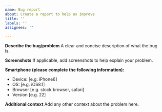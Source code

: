 ```yaml
---
name: Bug report
about: Create a report to help us improve
title: ''
labels: ''
assignees: ''

---
```


**Describe the bug/problem**
A clear and concise description of what the bug is.

**Screenshots**
If applicable, add screenshots to help explain your problem.

**Smartphone (please complete the following information):**
 - Device: [e.g. iPhone6]
 - OS: [e.g. iOS8.1]
 - Browser [e.g. stock browser, safari]
 - Version [e.g. 22]

**Additional context**
Add any other context about the problem here.
